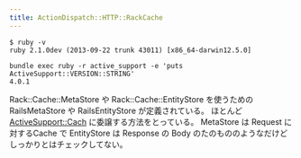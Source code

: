 ```yaml
---
title: ActionDispatch::HTTP::RackCache
---
```


```
$ ruby -v
ruby 2.1.0dev (2013-09-22 trunk 43011) [x86_64-darwin12.5.0]
```

```
bundle exec ruby -r active_support -e 'puts ActiveSupport::VERSION::STRING'
4.0.1
```

Rack::Cache::MetaStore や Rack::Cache::EntityStore を使うための RailsMetaStore や RailsEntityStore が定義されている。
ほとんど [ActiveSupport::Cach](active_support/cache) に委譲する方法をとっている。
MetaStore は Request に対するCache で EntityStore は Response の Body のたのもののようなだけどしっかりとはチェックしてない。
